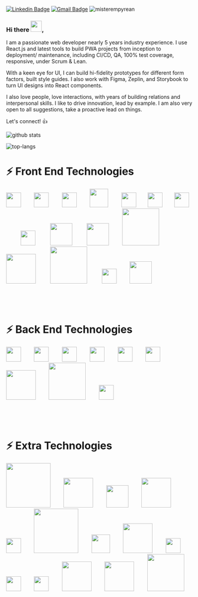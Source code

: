 [![Linkedin Badge](https://img.shields.io/badge/-carlbowen-blue?style=flat-square&logo=Linkedin&logoColor=white&link=https://www.linkedin.com/in/carl-bowen/)](https://www.linkedin.com/in/carl-bowen/)
[![Gmail Badge](https://img.shields.io/badge/-carl@pixelempyrean.com-c14438?style=flat-square&logo=Gmail&logoColor=white&link=mailto:carl@pixelempyrean.com)](mailto:carl@pixelempyrean.com)
<img src="https://komarev.com/ghpvc/?username=misterempyrean" alt="misterempyrean" />

### Hi there <img src="https://raw.githubusercontent.com/MartinHeinz/MartinHeinz/master/wave.gif" width="30px">,

I am a passionate web developer nearly 5 years industry experience. I use React.js and latest tools to build PWA projects from inception to deployment/ maintenance, including CI/CD, QA, 100% test coverage, responsive, under Scrum & Lean.

With a keen eye for UI, I can build hi-fidelity prototypes for different form factors, built style guides. I also work with Figma, Zeplin, and Storybook to turn UI designs into React components.

I also love people, love interactions, with years of building relations and interpersonal skills. I like to drive innovation, lead by example. I am also very open to all suggestions, take a proactive lead on things.

Let's connect! 👍

![github stats](https://bad-apple-github-readme.vercel.app/api?show_bg=1&username=misterempyrean)

![top-langs](https://github-readme-stats.vercel.app/api/top-langs?username=misterempyrean)

# ⚡ Front End Technologies
<img src="https://devicons.github.io/devicon/devicon.git/icons/html5/html5-plain.svg" width="40px">&nbsp;&nbsp;&nbsp;&nbsp;&nbsp;&nbsp;&nbsp;&nbsp;
<img src="https://devicons.github.io/devicon/devicon.git/icons/css3/css3-plain.svg" width="40px">&nbsp;&nbsp;&nbsp;&nbsp;&nbsp;&nbsp;&nbsp;&nbsp;
<img src="https://devicons.github.io/devicon/devicon.git/icons/sass/sass-original.svg" width="40px">&nbsp;&nbsp;&nbsp;&nbsp;&nbsp;&nbsp;&nbsp;&nbsp;
<img src="https://spectrum.imgix.net/communities/e8792514-dc32-43ff-a26e-81c85754f193/test.png.0.3184486404030735?w=256&h=256&dpr=2&auto=compress&expires=1592438400000&ixlib=js-1.3.0&s=92c2cfaf13eff60051f30269df519313" width="50px">&nbsp;&nbsp;&nbsp;&nbsp;&nbsp;&nbsp;&nbsp;&nbsp;
<img src="https://devicons.github.io/devicon/devicon.git/icons/javascript/javascript-original.svg" width="40px">&nbsp;&nbsp;&nbsp;&nbsp;&nbsp;&nbsp;&nbsp;
<img src="https://devicons.github.io/devicon/devicon.git/icons/typescript/typescript-original.svg" width="40px">&nbsp;&nbsp;&nbsp;&nbsp;&nbsp;&nbsp;&nbsp;
<img src="https://devicons.github.io/devicon/devicon.git/icons/react/react-original.svg" width="40px">&nbsp;&nbsp;&nbsp;&nbsp;&nbsp;&nbsp;&nbsp;&nbsp;&nbsp;
<img src="https://devicons.github.io/devicon/devicon.git/icons/redux/redux-original.svg" width="40px">&nbsp;&nbsp;&nbsp;&nbsp;&nbsp;&nbsp;&nbsp;&nbsp;&nbsp;
<img src="https://cdn.freebiesupply.com/logos/large/2x/redux-saga-logo-png-transparent.png" width="60px">&nbsp;&nbsp;&nbsp;&nbsp;&nbsp;&nbsp;&nbsp;&nbsp;&nbsp;
<img src="https://upload.wikimedia.org/wikipedia/commons/thumb/8/8e/Nextjs-logo.svg/800px-Nextjs-logo.svg.png" width="60px">&nbsp;&nbsp;&nbsp;&nbsp;&nbsp;&nbsp;&nbsp;&nbsp;
<img src="https://symbols.getvecta.com/stencil_82/65_graphql.e375806f99.svg" width="100px">&nbsp;&nbsp;&nbsp;&nbsp;&nbsp;&nbsp;&nbsp;&nbsp;
<img src="https://upload.wikimedia.org/wikipedia/commons/thumb/e/e0/Git-logo.svg/1280px-Git-logo.svg.png" width="80px">&nbsp;&nbsp;&nbsp;&nbsp;&nbsp;&nbsp;&nbsp;&nbsp;&nbsp;
<img src="https://encrypted-tbn0.gstatic.com/images?q=tbn%3AANd9GcRweE92ETil_kLy8x7jyM11saNlFC-0q4xEzQ&usqp=CAU" width="100px">&nbsp;&nbsp;&nbsp;&nbsp;&nbsp;&nbsp;&nbsp;&nbsp;&nbsp;
<img src="https://4.bp.blogspot.com/-LiJZ5I8E7K8/XIe_GeI5glI/AAAAAAAAIuw/4Awu8j8r0P8TKBXzyxyslHEfplOlK9-6QCK4BGAYYCw/s1600/icon%2Bfigma%2Bvector.png" width="40px">&nbsp;&nbsp;&nbsp;&nbsp;&nbsp;&nbsp;&nbsp;&nbsp;
<img src="https://miro.medium.com/max/3150/2*Quf1FX2VLly-mpdP9_M4Tw.png" width="60px">&nbsp;&nbsp;&nbsp;&nbsp;&nbsp;&nbsp;&nbsp;&nbsp;

&nbsp;

&nbsp; 

# ⚡ Back End Technologies
<img src="https://devicons.github.io/devicon/devicon.git/icons/nodejs/nodejs-plain.svg" width="40px">&nbsp;&nbsp;&nbsp;&nbsp;&nbsp;&nbsp;&nbsp;&nbsp;
<img src="https://devicons.github.io/devicon/devicon.git/icons/python/python-plain.svg" width="40px">&nbsp;&nbsp;&nbsp;&nbsp;&nbsp;&nbsp;&nbsp;&nbsp;
<img src="https://devicons.github.io/devicon/devicon.git/icons/express/express-original.svg" width="40px">&nbsp;&nbsp;&nbsp;&nbsp;&nbsp;&nbsp;&nbsp;&nbsp;
<img src="https://devicons.github.io/devicon/devicon.git/icons/redis/redis-original.svg" width="40px">&nbsp;&nbsp;&nbsp;&nbsp;&nbsp;&nbsp;&nbsp;&nbsp;
<img src="https://devicons.github.io/devicon/devicon.git/icons/postgresql/postgresql-original.svg" width="40px">&nbsp;&nbsp;&nbsp;&nbsp;&nbsp;&nbsp;&nbsp;&nbsp;
<img src="https://devicons.github.io/devicon/devicon.git/icons/mongodb/mongodb-original.svg" width="40px">&nbsp;&nbsp;&nbsp;&nbsp;&nbsp;&nbsp;&nbsp;&nbsp;
<img src="https://symbols-electrical.getvecta.com/stencil_80/56_flask.3a79b5a056.svg" width="80px">&nbsp;&nbsp;&nbsp;&nbsp;&nbsp;&nbsp;&nbsp;&nbsp;
<img src="https://www.vitoshacademy.com/wp-content/uploads/2015/05/sqlalchemy-logo1.png" width="100px">&nbsp;&nbsp;&nbsp;&nbsp;&nbsp;&nbsp;&nbsp;&nbsp;
<img src="https://devicons.github.io/devicon/devicon.git/icons/amazonwebservices/amazonwebservices-original.svg" width="40px">&nbsp;&nbsp;&nbsp;&nbsp;&nbsp;&nbsp;&nbsp;&nbsp;


&nbsp;

&nbsp; 


# ⚡ Extra Technologies
<img src="https://miro.medium.com/max/1400/1*I1bJuD1D5G2FvWP5IVyyFQ.png" width="120px">&nbsp;&nbsp;&nbsp;&nbsp;&nbsp;&nbsp;&nbsp;&nbsp;
<img src="https://scholarblogs.emory.edu/lits/files/2019/03/atomicdesign.png" width="80px">&nbsp;&nbsp;&nbsp;&nbsp;&nbsp;&nbsp;&nbsp;&nbsp;
<img src="https://devicons.github.io/devicon/devicon.git/icons/npm/npm-original-wordmark.svg" width="60px">&nbsp;&nbsp;&nbsp;&nbsp;&nbsp;&nbsp;&nbsp;&nbsp;
<img src="https://symbols.getvecta.com/stencil_85/19_jest.54571e35bb.svg" width="80px">&nbsp;&nbsp;&nbsp;&nbsp;&nbsp;&nbsp;&nbsp;&nbsp;
<img src="https://cdn.clipart.email/095fcdee50930516a38eeee67f0186fd_airbnb-logo-media-social-icon_512-512.png" width="40px">&nbsp;&nbsp;&nbsp;&nbsp;&nbsp;&nbsp;&nbsp;&nbsp;
<img src="https://automationpanda.files.wordpress.com/2018/07/cypress-io-logo-social-share-e1532238308348.png?w=620" width="120px">&nbsp;&nbsp;&nbsp;&nbsp;&nbsp;&nbsp;&nbsp;&nbsp;
<img src="https://200ok.ch/img/technologies/react-testing-library.png" width="50px">&nbsp;&nbsp;&nbsp;&nbsp;&nbsp;&nbsp;&nbsp;&nbsp;
<img src="https://symbols.getvecta.com/stencil_79/70_eslint.724801c144.svg" width="80px">&nbsp;&nbsp;&nbsp;&nbsp;&nbsp;&nbsp;&nbsp;&nbsp;
<img src="https://unitejs.com/assets/logos/tslint.png" width="40px">&nbsp;&nbsp;&nbsp;&nbsp;&nbsp;&nbsp;&nbsp;&nbsp;
<img src="https://cdn.worldvectorlogo.com/logos/stylelint.svg" width="40px">&nbsp;&nbsp;&nbsp;&nbsp;&nbsp;&nbsp;&nbsp;&nbsp;
<img src="https://prettier.io/icon.png" width="40px">&nbsp;&nbsp;&nbsp;&nbsp;&nbsp;&nbsp;&nbsp;&nbsp;
<img src="https://cdn.worldvectorlogo.com/logos/pwa-logo.svg" width="80px">&nbsp;&nbsp;&nbsp;&nbsp;&nbsp;&nbsp;&nbsp;&nbsp;
<img src="https://upload.wikimedia.org/wikipedia/commons/thumb/e/ef/Octicons-logo-github.svg/1024px-Octicons-logo-github.svg.png" width="80px">&nbsp;&nbsp;&nbsp;&nbsp;&nbsp;&nbsp;&nbsp;&nbsp;
<img src="https://www.webpagetest.org/tips_data/google_developers_logo.png" width="100px">&nbsp;&nbsp;&nbsp;&nbsp;&nbsp;&nbsp;&nbsp;&nbsp;
